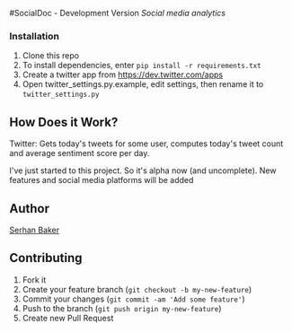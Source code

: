 #SocialDoc - Development Version
<i> Social media analytics </i>

### Installation

1. Clone this repo
2. To install dependencies, enter `pip install -r requirements.txt` 
3. Create a twitter app from https://dev.twitter.com/apps
4. Open twitter_settings.py.example, edit settings, then rename it to `twitter_settings.py`

## How Does it Work?
Twitter:
Gets today's tweets for some user, computes today's tweet count and average sentiment score per day.

I've just started to this project. So it's alpha now (and uncomplete). 
New features and social media platforms will be added

## Author

[Serhan Baker](http://serhanbaker.com)


## Contributing

1. Fork it
2. Create your feature branch (`git checkout -b my-new-feature`)
3. Commit your changes (`git commit -am 'Add some feature'`)
4. Push to the branch (`git push origin my-new-feature`)
5. Create new Pull Request
